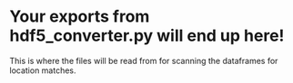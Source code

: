 # Your exports from hdf5_converter.py will end up here! 

This is where the files will be read from for scanning the dataframes for location matches.
